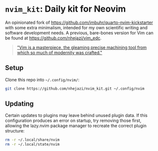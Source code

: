 # `nvim_kit`: Daily kit for Neovim

An opinionated fork of <https://github.com/jmbuhr/quarto-nvim-kickstarter> with
some extra minimalism, intended for my own scientific writing and software
development needs. A previous, bare-bones version for Vim can be found at
<https://github.com/nhejazi/vim_edc>.

> ["Vim is a masterpiece, the gleaming precise machining tool from which so
> much of modernity was
> crafted."](https://x.com/colmmacc/status/1687861827223556096)

## Setup

Clone this repo into `~/.config/nvim/`:

```bash
git clone https://github.com/nhejazi/nvim_kit.git ~/.config/nvim
```

<!--
### Unix, Linux Installation


For displaying images in your terminal a recent version of [kitty](https://sw.kovidgoyal.net/kitty/) or [wezterm](https://wezfurlong.org/wezterm/index.html) is required
as well as the dependecies of [image.nvim](https://github.com/3rd/image.nvim) (see `./lua/plugins/ui.lua`).
Additionally, if you plan to use this through [tmux](https://github.com/tmux/tmux) make sure to have version >= 3.3a.
If you are unable to install those in your enviroment, disable the plugin by setting `enabled = false`.


Manually installing luarocks and the magick rock is no longer required, this is handled by [luarocks.nvim](https://github.com/vhyrro/luarocks.nvim).

> [!NOTE] Do this before opening nvim, otherwise `luarocks.nvim`
> might pick up the wrong luarocks version.
> If you forgot this step, you can do `:Lazy build luarocks.nvim` again manually after installation
> to fix it.



The telescope file finder uses `fzf` for fuzzy finding via the [telescope-fzf-native](https://github.com/nvim-telescope/telescope-fzf-native.nvim) extension.
It will automatically install `fzf`, but needs some requirements which are not pre-installed on Windows.
Check out the previous link for those (or comment out the extension in `./lua/plugins/ui.lua`).

Now you are good to go!
-->

## Updating

Certain updates to plugins may leave behind unused plugin data. If this
configuration produces an error on startup, try removing those first, allowing
the lazy.nvim package manager to recreate the correct plugin structure:

```bash
rm -r ~/.local/share/nvim
rm -r ~/.local/state/nvim
```
